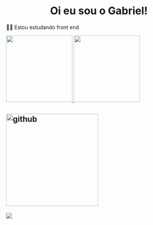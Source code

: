 ###  <h1 align='center'>Oi eu sou o Gabriel!</h1>
  👨‍🎓 Estou estudando front end


  <a href="https://github.com/Garycks5">
    <img height="180em" = src="https://github-readme-stats.vercel.app/api?username=GabrielkHenrique&show_icons=true&theme=great-gatsby&incluide_all_commits_private=true"/>
    <img height="180em" = src="https://github-readme-stats.vercel.app/api/top-langs/?username=GabrielkHenrique&theme=great-gatsby"/>
     
  <div align='left'>
  <h2><img src='https://media.giphy.com/media/eSwGh3YK54JKU/giphy.gif?cid=ecf05e47rlwkxvifaaycwc8lrbapkhi1u8luuwdz4zuh11jh&rid=giphy.gif&ct=g' alt='github' height='250px'></h2> 
    </div>
  
 <div>
    <a href = "mailto:gabrielrick1990@gmail.com"><img src="https://img.shields.io/badge/-Gmail-%23333?style=for-the-badge&logo=gmail&logoColor=white" target="_blank"></a>
 </div>
